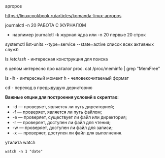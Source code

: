 apropos

https://linuxcookbook.ru/articles/komanda-linux-apropos

journalctl -n 20  РАБОТА С ЖУРНАЛОМ
 - нарпимер journalctl -k журнал ядра или -n 20 первые 20 строк 
 
 systemctl list-units --type=service --state=active список всех активных служб

 ls /etc/*ssh* - интересная конструкция для поиска 
 
 в целом интересно про каталог proc. cat /proc/meminfo | grep "MemFree"
 
 ls -lh - интересный момент h - человекочитаемый формат

cd -   переход в предыдущую дерикторию


**Важные опции для построения условий в скриптах:**  

- -d — проверяет, является ли путь директорией;
- -f — проверяет, является ли путь файлом;
- -e — проверяет, существует ли файл или директория;
- -r — проверяет, доступен ли файл для чтения;
- -w — проверяет, доступен ли файл для записи;
- -x — проверяет, доступен ли файл для выполнения.


утилита watch 

```
watch -n 1 "date"
```